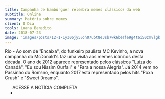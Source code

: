 ```yaml
---
title: Campanha de hambúrguer relembra memes clássicos da web
subtitle: Online
summary: Matéria sobre memes
client: O Dia
tools: Luana Benedito
date: 2018-07-23
image: 'images/posts/12-1-1y306jy5uoh07ubt8e3sb7wk6beafe9g4t6i50zmvlgk.png'
---
```


Rio - Ao som de "Encaixa", do funkeiro paulista MC Kevinho, a nova campanha do McDonald's faz uma visita aos memes icônicos desta década. O ano de 2012 aparece representado pelos clássicos "Luiza do Canadá", "Eu sou Nissim Ourfali" e "Para a nossa Alegria". Já 2014 vem no Passinho do Romano, enquanto 2017 está representado pelos hits "Poxa Crush" e "Sweet Dreams".

<div class="post__share"><ul class="share__list list-reset">ACESSE A NOTÍCIA COMPLETA<li class="share__item" style="margin-left: 10px"><a class="share__link share__facebook" style="background: #fa5657" href="https://odia.ig.com.br/diversao/2018/07/5559644-campanha-de-hamburguer-relembra-memes-classicos-da-web.html" 
onclick=window.open(this.href, 'pop-up', 'left=20,top=20,width=500,height=500,toolbar=1,resizable=0'); return false;" title="Link" rel="nofollow"><i class="fa-solid fa-link"></i></a></li></ul></div>
<!-- <div class="gallery-box"><div class="gallery"><img src="/clipping/images/example-1.jpg" loading="lazy" alt="Project"><img src="/clipping/images/example-2.jpg" loading="lazy" alt="Project"></div><em>Gallery / <a href="https://www.freepik.com/" target="_blank">Freepic</a></em></div> -->